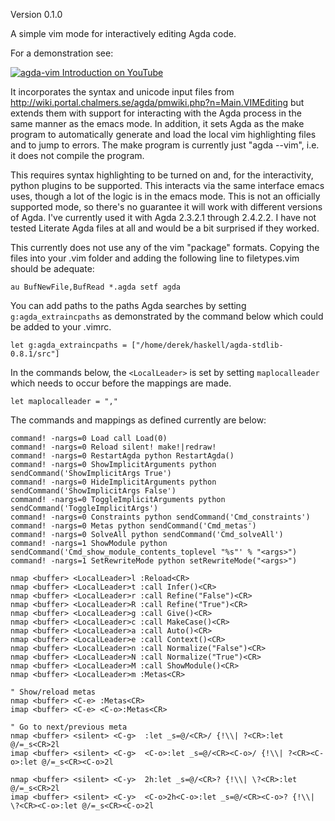 Version 0.1.0

A simple vim mode for interactively editing Agda code.

For a demonstration see:

[![agda-vim Introduction on YouTube](http://img.youtube.com/vi/i7Btts-duZw/0.jpg)](https://www.youtube.com/watch?v=i7Btts-duZw)

It incorporates the syntax and unicode input files from <http://wiki.portal.chalmers.se/agda/pmwiki.php?n=Main.VIMEditing>
but extends them with support for interacting with the Agda process in the same manner as the emacs mode.  In addition,
it sets Agda as the make program to automatically generate and load the local vim highlighting files and to jump
to errors.  The make program is currently just "agda --vim", i.e. it does not compile the program.

This requires syntax highlighting to be turned on and, for the interactivity, python plugins to be supported.  This
interacts via the same interface emacs uses, though a lot of the logic is in the emacs mode.  This is not an officially
supported mode, so there's no guarantee it will work with different versions of Agda.  I've currently used it with
Agda 2.3.2.1 through 2.4.2.2.  I have not tested Literate Agda files at all and would be a bit surprised if they worked.

This currently does not use any of the vim "package" formats.  Copying the files into your .vim folder
and adding the following line to filetypes.vim should be adequate:

    au BufNewFile,BufRead *.agda setf agda

You can add paths to the paths Agda searches by setting `g:agda_extraincpaths` as demonstrated by the command below
which could be added to your .vimrc.

    let g:agda_extraincpaths = ["/home/derek/haskell/agda-stdlib-0.8.1/src"]

In the commands below, the `<LocalLeader>` is set by setting `maplocalleader` which needs to occur before the mappings
are made.

    let maplocalleader = ","

The commands and mappings as defined currently are below:

    command! -nargs=0 Load call Load(0)
    command! -nargs=0 Reload silent! make!|redraw!
    command! -nargs=0 RestartAgda python RestartAgda()
    command! -nargs=0 ShowImplicitArguments python sendCommand('ShowImplicitArgs True')
    command! -nargs=0 HideImplicitArguments python sendCommand('ShowImplicitArgs False')
    command! -nargs=0 ToggleImplicitArguments python sendCommand('ToggleImplicitArgs')
    command! -nargs=0 Constraints python sendCommand('Cmd_constraints')
    command! -nargs=0 Metas python sendCommand('Cmd_metas')
    command! -nargs=0 SolveAll python sendCommand('Cmd_solveAll')
    command! -nargs=1 ShowModule python sendCommand('Cmd_show_module_contents_toplevel "%s"' % "<args>")
    command! -nargs=1 SetRewriteMode python setRewriteMode("<args>")

    nmap <buffer> <LocalLeader>l :Reload<CR>
    nmap <buffer> <LocalLeader>t :call Infer()<CR>
    nmap <buffer> <LocalLeader>r :call Refine("False")<CR>
    nmap <buffer> <LocalLeader>R :call Refine("True")<CR>
    nmap <buffer> <LocalLeader>g :call Give()<CR>
    nmap <buffer> <LocalLeader>c :call MakeCase()<CR>
    nmap <buffer> <LocalLeader>a :call Auto()<CR>
    nmap <buffer> <LocalLeader>e :call Context()<CR>
    nmap <buffer> <LocalLeader>n :call Normalize("False")<CR>
    nmap <buffer> <LocalLeader>N :call Normalize("True")<CR>
    nmap <buffer> <LocalLeader>M :call ShowModule()<CR>
    nmap <buffer> <LocalLeader>m :Metas<CR>

    " Show/reload metas
    nmap <buffer> <C-e> :Metas<CR>
    imap <buffer> <C-e> <C-o>:Metas<CR>

    " Go to next/previous meta
    nmap <buffer> <silent> <C-g>  :let _s=@/<CR>/ {!\\| ?<CR>:let @/=_s<CR>2l
    imap <buffer> <silent> <C-g>  <C-o>:let _s=@/<CR><C-o>/ {!\\| ?<CR><C-o>:let @/=_s<CR><C-o>2l

    nmap <buffer> <silent> <C-y>  2h:let _s=@/<CR>? {!\\| \?<CR>:let @/=_s<CR>2l
    imap <buffer> <silent> <C-y>  <C-o>2h<C-o>:let _s=@/<CR><C-o>? {!\\| \?<CR><C-o>:let @/=_s<CR><C-o>2l
